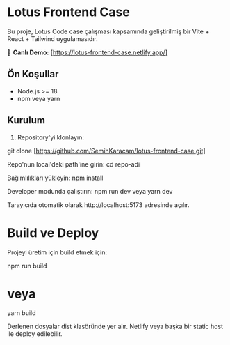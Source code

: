# Lotus Frontend Case
Bu proje, Lotus Code case çalışması kapsamında geliştirilmiş bir Vite + React + Tailwind uygulamasıdır.

🔗 **Canlı Demo:** [https://lotus-frontend-case.netlify.app/]


## Ön Koşullar
- Node.js >= 18
- npm veya yarn

## Kurulum

1. Repository'yi klonlayın:

git clone [https://github.com/SemihKaracam/lotus-frontend-case.git]

Repo'nun local'deki path'ine girin:
cd repo-adi

Bağımlılıkları yükleyin:
npm install

Developer modunda çalıştırın:
npm run dev
veya 
yarn dev

Tarayıcıda otomatik olarak http://localhost:5173 adresinde açılır.

# Build ve Deploy
Projeyi üretim için build etmek için:

npm run build
# veya
yarn build

Derlenen dosyalar dist klasöründe yer alır.
Netlify veya başka bir static host ile deploy edilebilir.

